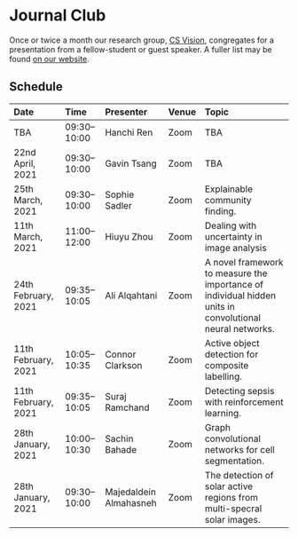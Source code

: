 # Journal Club

Once or twice a month our research group, [CS Vision](http://csvision.swansea.ac.uk), congregates for a presentation from a fellow-student or guest speaker. A fuller list may be found [on our website](http://csvision.swansea.ac.uk/index.php?n=Site.JournalClub).

## Schedule

|Date|Time|Presenter|Venue|Topic|
|:---|:---|:--------|-----|:----|
TBA | 09:30&ndash;10:00 | Hanchi Ren | Zoom | TBA
22nd April, 2021 | 09:30&ndash;10:00 | Gavin Tsang | Zoom | TBA
25th March, 2021 | 09:30&ndash;10:00 | Sophie Sadler | Zoom | Explainable community finding.
11th March, 2021 | 11:00&ndash;12:00 | Hiuyu Zhou | Zoom | Dealing with uncertainty in image analysis
24th February, 2021 | 09:35&ndash;10:05 | Ali Alqahtani | Zoom | A novel framework to measure the importance of individual hidden units in convolutional neural networks.
11th February, 2021 | 10:05&ndash;10:35 | Connor Clarkson | Zoom | Active object detection for composite labelling.
11th February, 2021 | 09:35&ndash;10:05 | Suraj Ramchand | Zoom | Detecting sepsis with reinforcement learning.
28th January, 2021 | 10:00&ndash;10:30 | Sachin Bahade | Zoom | Graph convolutional networks for cell segmentation.
28th January, 2021 | 09:30&ndash;10:00 | Majedaldein Almahasneh | Zoom | The detection of solar active regions from multi-specral solar images.
